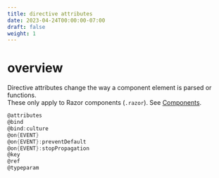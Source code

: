 ```yaml
---
title: directive attributes
date: 2023-04-24T00:00:00-07:00
draft: false
weight: 1
---
```


# overview
Directive attributes change the way a component element is parsed or functions.  
These only apply to Razor components (`.razor`).  See [Components](../../../blazor/components/).
```cs
@attributes
@bind
@bind:culture
@on{EVENT}
@on{EVENT}:preventDefault
@on{EVENT}:stopPropagation
@key
@ref
@typeparam
```
